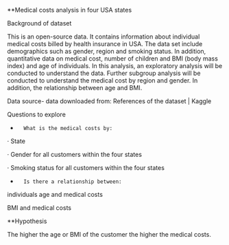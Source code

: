 **Medical costs analysis in four USA states


Background of dataset 


This is an open-source data. It contains information about individual medical costs billed by health insurance in USA. The data set include demographics such as gender, region and smoking status. In addition, quantitative data on medical cost, number of children and BMI (body mass index) and age of individuals.  In this analysis, an exploratory analysis will be conducted to understand the data. Further subgroup analysis will be conducted to understand the medical cost by region and gender. In addition, the relationship between age and BMI. 

Data source- data downloaded from: References of the dataset | Kaggle 

Questions to explore 
-       What is the medical costs by: 
·       State

·       Gender for  all customers within the four states

·       Smoking status  for all customers within the four states

-       Is there a relationship between: 

individuals age and medical costs 

BMI and medical costs 

**Hypothesis

The higher the age or BMI of the customer the higher the medical costs.
